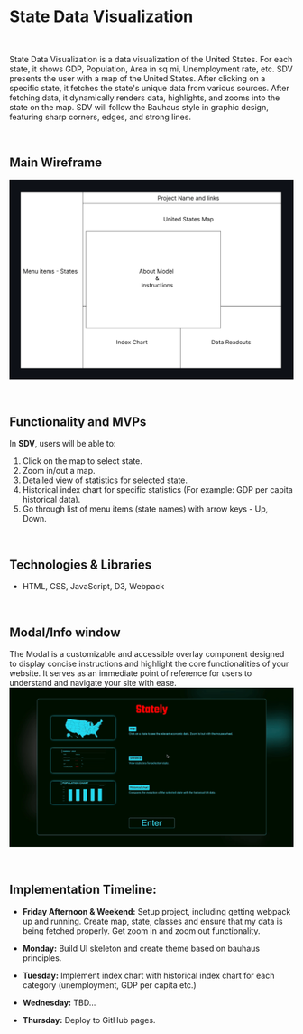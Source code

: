# State Data Visualization
&emsp;

State Data Visualization is a data visualization of the United States. For each state, it shows GDP, Population, Area in sq mi, Unemployment rate, etc. SDV presents the user with a map of the United States. After clicking on a specific state, it fetches the state's unique data from various sources. After fetching data, it dynamically renders data, highlights, and zooms into the state on the map. SDV will follow the Bauhaus style in graphic design, featuring sharp corners, edges, and strong lines.


&emsp;
## Main Wireframe

!["Wireframe"](./src/imgs/Wireframe.png)


&emsp;
## Functionality and MVPs
In **SDV**, users will be able to:
1. Click on the map to select state.
2. Zoom in/out a map.
3. Detailed view of statistics for selected state.
4. Historical index chart for specific statistics (For example: GDP per capita historical data).
5. Go through list of menu items (state names) with arrow keys - Up, Down.


&emsp;
## Technologies & Libraries
* HTML, CSS, JavaScript, D3, Webpack


&emsp;
## Modal/Info window
The Modal is a customizable and accessible overlay component designed to display concise instructions and highlight the core functionalities of your website. It serves as an immediate point of reference for users to understand and navigate your site with ease.
!["Modal"](./src/imgs/modal_anim.gif)


&emsp;
## Implementation Timeline:
* **Friday Afternoon & Weekend:**
 Setup project, including getting webpack up and running. Create map, state, classes and ensure that my data is being fetched properly. Get zoom in and zoom out functionality.


* **Monday:** Build UI skeleton and create theme based on bauhaus principles.

* **Tuesday:** Implement index chart with historical index chart for each category (unemployment, GDP per capita etc.)

* **Wednesday:** TBD...

* **Thursday:** Deploy to GitHub pages.
